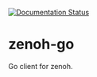 [![Documentation Status](https://readthedocs.org/projects/zenoh-go/badge/?version=latest)](https://zenoh-go.readthedocs.io/en/latest/?badge=latest)

# zenoh-go
Go client for zenoh.
